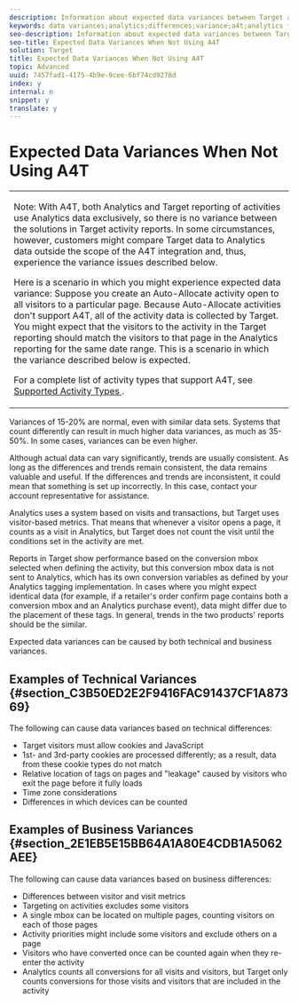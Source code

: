 ```yaml
---
description: Information about expected data variances between Target and Adobe Analytics when not using Analytics as the Reporting Source (A4T), which eliminates data variance altogether.
keywords: data variances;analytics;differences;variance;a4t;analytics for target;analytics as the reporting source;discrepancies;discrepancy
seo-description: Information about expected data variances between Target and Adobe Analytics when not using Analytics as the Reporting Source (A4T), which eliminates data variance altogether.
seo-title: Expected Data Variances When Not Using A4T
solution: Target
title: Expected Data Variances When Not Using A4T
topic: Advanced
uuid: 7457fad1-4175-4b9e-9cee-6bf74cd9278d
index: y
internal: n
snippet: y
translate: y
---
```


# Expected Data Variances When Not Using A4T



<table id="table_8C6EF23E70CF4788AADA1C9941DEDF31"> 
 <tbody> 
  <tr> 
   <td colname="col1"> <p> <p>Note:  With A4T, both Analytics and Target reporting of activities use Analytics data exclusively, so there is no variance between the solutions in Target activity reports. In some circumstances, however, customers might compare Target data to Analytics data outside the scope of the A4T integration and, thus, experience the variance issues described below. </p> </p> <p>Here is a scenario in which you might experience expected data variance: Suppose you create an Auto-Allocate activity open to all visitors to a particular page. Because Auto-Allocate activities don't support A4T, all of the activity data is collected by Target. You might expect that the visitors to the activity in the Target reporting should match the visitors to that page in the Analytics reporting for the same date range. This is a scenario in which the variance described below is expected. </p> <p>For a complete list of activity types that support A4T, see <a href="../../c_integrating_target_with_mac/a4t.md#section_F487896214BF4803AF78C552EF1669AA" format="dita" scope="local"> Supported Activity Types </a>. </p> </td> 
  </tr> 
 </tbody> 
</table>

Variances of 15-20% are normal, even with similar data sets. Systems that count differently can result in much higher data variances, as much as 35-50%. In some cases, variances can be even higher. 

Although actual data can vary significantly, trends are usually consistent. As long as the differences and trends remain consistent, the data remains valuable and useful. If the differences and trends are inconsistent, it could mean that something is set up incorrectly. In this case, contact your account representative for assistance. 

Analytics uses a system based on visits and transactions, but Target uses visitor-based metrics. That means that whenever a visitor opens a page, it counts as a visit in Analytics, but Target does not count the visit until the conditions set in the activity are met. 

Reports in Target show performance based on the conversion mbox selected when defining the activity, but this conversion mbox data is not sent to Analytics, which has its own conversion variables as defined by your Analytics tagging implementation. In cases where you might expect identical data (for example, if a retailer's order confirm page contains both a conversion mbox and an Analytics purchase event), data might differ due to the placement of these tags. In general, trends in the two products' reports should be the similar. 

Expected data variances can be caused by both technical and business variances. 

## Examples of Technical Variances {#section_C3B50ED2E2F9416FAC91437CF1A87369}

The following can cause data variances based on technical differences: 


* Target visitors must allow cookies and JavaScript
* 1st- and 3rd-party cookies are processed differently; as a result, data from these cookie types do not match
* Relative location of tags on pages and "leakage" caused by visitors who exit the page before it fully loads
* Time zone considerations
* Differences in which devices can be counted


## Examples of Business Variances {#section_2E1EB5E15BB64A1A80E4CDB1A5062AEE}

The following can cause data variances based on business differences: 


* Differences between visitor and visit metrics
* Targeting on activities excludes some visitors
* A single mbox can be located on multiple pages, counting visitors on each of those pages
* Activity priorities might include some visitors and exclude others on a page
* Visitors who have converted once can be counted again when they re-enter the activity
* Analytics counts all conversions for all visits and visitors, but Target only counts conversions for those visits and visitors that are included in the activity

